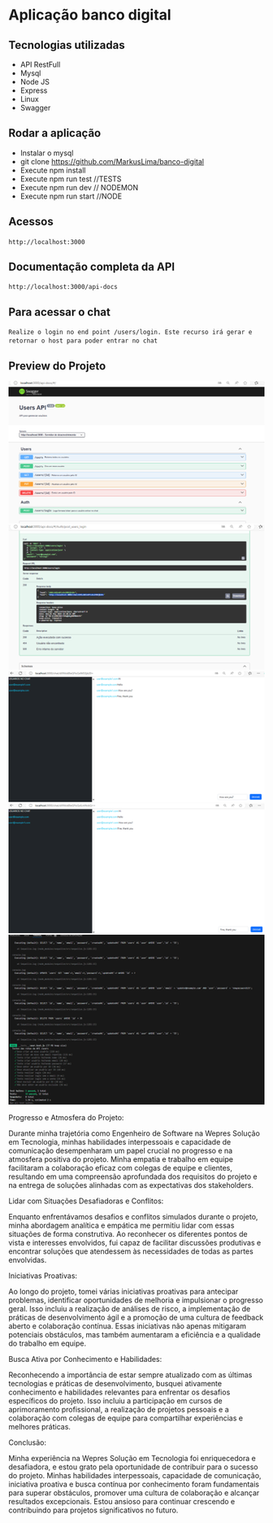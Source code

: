 # Aplicação banco digital

## Tecnologias utilizadas
- API RestFull
- Mysql
- Node JS
- Express
- Linux
- Swagger

## Rodar a aplicação
- Instalar o mysql
- git clone https://github.com/MarkusLima/banco-digital
- Execute npm install
- Execute npm run test //TESTS
- Execute npm run dev // NODEMON
- Execute npm run start //NODE

## Acessos
``
http://localhost:3000
``

## Documentação completa da API
``
http://localhost:3000/api-docs
``

## Para acessar o chat
``
Realize o login no end point /users/login.
Este recurso irá gerar e retornar o host para poder entrar no chat
``

## Preview do Projeto

![App Screenshot](/Docs/img1.png)
![App Screenshot](/Docs/img2.png)
![App Screenshot](/Docs/img3.png)
![App Screenshot](/Docs/img4.png)
![App Screenshot](/Docs/img5.png)



Progresso e Atmosfera do Projeto:

Durante minha trajetória como Engenheiro de Software na Wepres Solução em Tecnologia, minhas habilidades interpessoais e capacidade de comunicação desempenharam um papel crucial no progresso e na atmosfera positiva do projeto. Minha empatia e trabalho em equipe facilitaram a colaboração eficaz com colegas de equipe e clientes, resultando em uma compreensão aprofundada dos requisitos do projeto e na entrega de soluções alinhadas com as expectativas dos stakeholders.

Lidar com Situações Desafiadoras e Conflitos:

Enquanto enfrentávamos desafios e conflitos simulados durante o projeto, minha abordagem analítica e empática me permitiu lidar com essas situações de forma construtiva. Ao reconhecer os diferentes pontos de vista e interesses envolvidos, fui capaz de facilitar discussões produtivas e encontrar soluções que atendessem às necessidades de todas as partes envolvidas.

Iniciativas Proativas:

Ao longo do projeto, tomei várias iniciativas proativas para antecipar problemas, identificar oportunidades de melhoria e impulsionar o progresso geral. Isso incluiu a realização de análises de risco, a implementação de práticas de desenvolvimento ágil e a promoção de uma cultura de feedback aberto e colaboração contínua. Essas iniciativas não apenas mitigaram potenciais obstáculos, mas também aumentaram a eficiência e a qualidade do trabalho em equipe.

Busca Ativa por Conhecimento e Habilidades:

Reconhecendo a importância de estar sempre atualizado com as últimas tecnologias e práticas de desenvolvimento, busquei ativamente conhecimento e habilidades relevantes para enfrentar os desafios específicos do projeto. Isso incluiu a participação em cursos de aprimoramento profissional, a realização de projetos pessoais e a colaboração com colegas de equipe para compartilhar experiências e melhores práticas.

Conclusão:

Minha experiência na Wepres Solução em Tecnologia foi enriquecedora e desafiadora, e estou grato pela oportunidade de contribuir para o sucesso do projeto. Minhas habilidades interpessoais, capacidade de comunicação, iniciativa proativa e busca contínua por conhecimento foram fundamentais para superar obstáculos, promover uma cultura de colaboração e alcançar resultados excepcionais. Estou ansioso para continuar crescendo e contribuindo para projetos significativos no futuro.
